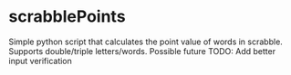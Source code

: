 # scrabblePoints
Simple python script that calculates the point value of words in scrabble.
Supports double/triple letters/words.
Possible future TODO: Add better input verification
